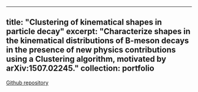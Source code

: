 

---
title: "Clustering of kinematical shapes in particle decay"
excerpt: "Characterize shapes in the kinematical distributions of B-meson decays in the presence of new physics contributions using a Clustering algorithm, motivated by arXiv:1507.02245."
collection: portfolio
---

  [Github repository](https://github.com/celis/B_decays_clustering)
